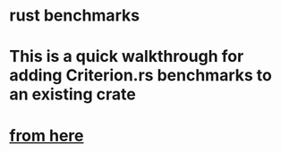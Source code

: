 
# rust benchmarks

# This is a quick walkthrough for adding Criterion.rs benchmarks to an existing crate


# [from here](https://bheisler.github.io/criterion.rs/book/getting_started.html#getting-started)
